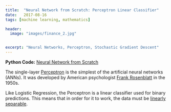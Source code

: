 ```yaml
---
title:  "Neural Network from Scratch: Perceptron Linear Classifier"
date:   2017-08-16
tags: [machine learning, mathematics]

header:
  image: "images/finance_2.jpg"


excerpt: "Neural Networks, Perceptron, Stochastic Gradient Descent"
---
```

**Python Code:** [Neural Network from Scratch](https://github.com/jtsulliv/ML-from-scratch/tree/master/Neural-Networks)

The single-layer [Perceptron](https://en.wikipedia.org/wiki/Perceptron) is the simplest of the artificial neural networks (ANNs).  It was developed by American psychologist [Frank Rosenblatt](https://en.wikipedia.org/wiki/Frank_Rosenblatt) in the 1950s.  

Like Logistic Regression, the Perceptron is a linear classifier used for binary predictions.  This means that in order for it to work, the data must be [linearly separable](https://en.wikipedia.org/wiki/Linear_separability).
